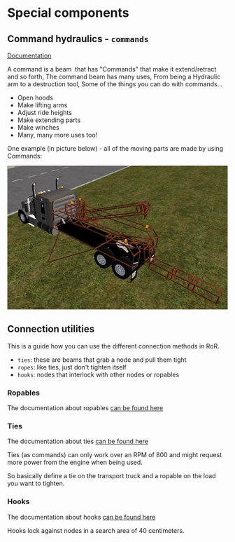Special components
============

## Command hydraulics - `commands`

[Documentation](/vehicle-creation/fileformat-truck/#commands)

A&nbsp;command is a beam&nbsp; that has "Commands"&nbsp;that make it extend/retract and so forth, 
The command beam has many uses, From being a Hydraulic arm to a destruction tool,
Some of the things you can do with commands... 

* Open hoods 
* Make lifting arms 
* Adjust ride heights
* Make extending parts
* Make winches 
* Many, many more uses too!

One example (in picture below) - all of the moving parts are made by using Commands:

![commands-wrecker](/images/commands-example-t800-wrecker.jpg)

## Connection utilities

This is a guide how you can use the different connection methods in RoR.

* `ties`: these are beams that grab a node and pull them tight
* `ropes`: like ties, just don't tighten itself
* `hooks`: nodes that interlock with other nodes or ropables

### Ropables

The documentation about ropables [can be found here](/vehicle-creation/fileformat-truck/#ropables)

### Ties

The documentation about ties [can be found here](/vehicle-creation/fileformat-truck/#ties)

Ties (as commands) can only work over an RPM of 800 and might request more power from the engine when being used.

So basically define a tie on the transport truck and a ropable on the load you want to tighten.

### Hooks

The documentation about hooks [can be found here](/vehicle-creation/fileformat-truck/#hooks)

Hooks lock against nodes in a search area of 40 centimeters.








